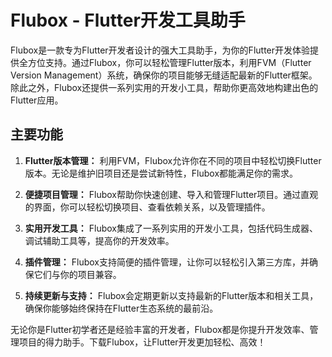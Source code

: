 # Flubox - Flutter开发工具助手

Flubox是一款专为Flutter开发者设计的强大工具助手，为你的Flutter开发体验提供全方位支持。通过Flubox，你可以轻松管理Flutter版本，利用FVM（Flutter Version Management）系统，确保你的项目能够无缝适配最新的Flutter框架。除此之外，Flubox还提供一系列实用的开发小工具，帮助你更高效地构建出色的Flutter应用。

## 主要功能

1. **Flutter版本管理：** 利用FVM，Flubox允许你在不同的项目中轻松切换Flutter版本。无论是维护旧项目还是尝试新特性，Flubox都能满足你的需求。

2. **便捷项目管理：** Flubox帮助你快速创建、导入和管理Flutter项目。通过直观的界面，你可以轻松切换项目、查看依赖关系，以及管理插件。

3. **实用开发工具：** Flubox集成了一系列实用的开发小工具，包括代码生成器、调试辅助工具等，提高你的开发效率。

4. **插件管理：** Flubox支持简便的插件管理，让你可以轻松引入第三方库，并确保它们与你的项目兼容。

5. **持续更新与支持：** Flubox会定期更新以支持最新的Flutter版本和相关工具，确保你能够始终保持在Flutter生态系统的最前沿。

无论你是Flutter初学者还是经验丰富的开发者，Flubox都是你提升开发效率、管理项目的得力助手。下载Flubox，让Flutter开发更加轻松、高效！

